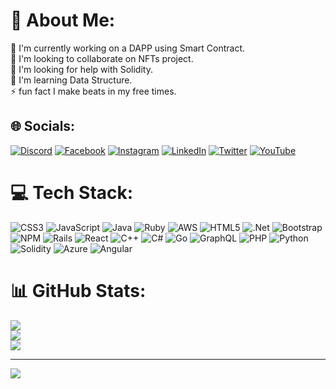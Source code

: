 # 💫 About Me:
🦾 I'm currently working on a DAPP using Smart Contract.<br>👯 I'm looking to collaborate on NFTs project.<br>🤝 I'm looking for help with Solidity.<br>🌱 I'm learning Data Structure.<br>⚡️ fun fact I make beats in my free times.


## 🌐 Socials:
[![Discord](https://img.shields.io/badge/Discord-%237289DA.svg?logo=discord&logoColor=white)](https://discord.gg/https://discord.gg/G2R2d6q2Gm) [![Facebook](https://img.shields.io/badge/Facebook-%231877F2.svg?logo=Facebook&logoColor=white)](https://facebook.com/gloryjacques) [![Instagram](https://img.shields.io/badge/Instagram-%23E4405F.svg?logo=Instagram&logoColor=white)](https://instagram.com/jacques1000000office) [![LinkedIn](https://img.shields.io/badge/LinkedIn-%230077B5.svg?logo=linkedin&logoColor=white)](https://linkedin.com/in/glory-jacques-8392911aa/) [![Twitter](https://img.shields.io/badge/Twitter-%231DA1F2.svg?logo=Twitter&logoColor=white)](https://twitter.com/puffX2passs) [![YouTube](https://img.shields.io/badge/YouTube-%23FF0000.svg?logo=YouTube&logoColor=white)](https://youtube.com/channel/UC7uf7X-66H45005g-gUut-w) 

# 💻 Tech Stack:
![CSS3](https://img.shields.io/badge/css3-%231572B6.svg?style=for-the-badge&logo=css3&logoColor=white) ![JavaScript](https://img.shields.io/badge/javascript-%23323330.svg?style=for-the-badge&logo=javascript&logoColor=%23F7DF1E) ![Java](https://img.shields.io/badge/java-%23ED8B00.svg?style=for-the-badge&logo=java&logoColor=white) ![Ruby](https://img.shields.io/badge/ruby-%23CC342D.svg?style=for-the-badge&logo=ruby&logoColor=white) ![AWS](https://img.shields.io/badge/AWS-%23FF9900.svg?style=for-the-badge&logo=amazon-aws&logoColor=white) ![HTML5](https://img.shields.io/badge/html5-%23E34F26.svg?style=for-the-badge&logo=html5&logoColor=white) ![.Net](https://img.shields.io/badge/.NET-5C2D91?style=for-the-badge&logo=.net&logoColor=white) ![Bootstrap](https://img.shields.io/badge/bootstrap-%23563D7C.svg?style=for-the-badge&logo=bootstrap&logoColor=white) ![NPM](https://img.shields.io/badge/NPM-%23000000.svg?style=for-the-badge&logo=npm&logoColor=white) ![Rails](https://img.shields.io/badge/rails-%23CC0000.svg?style=for-the-badge&logo=ruby-on-rails&logoColor=white) ![React](https://img.shields.io/badge/react-%2320232a.svg?style=for-the-badge&logo=react&logoColor=%2361DAFB) ![C++](https://img.shields.io/badge/c++-%2300599C.svg?style=for-the-badge&logo=c%2B%2B&logoColor=white) ![C#](https://img.shields.io/badge/c%23-%23239120.svg?style=for-the-badge&logo=c-sharp&logoColor=white) ![Go](https://img.shields.io/badge/go-%2300ADD8.svg?style=for-the-badge&logo=go&logoColor=white) ![GraphQL](https://img.shields.io/badge/-GraphQL-E10098?style=for-the-badge&logo=graphql&logoColor=white) ![PHP](https://img.shields.io/badge/php-%23777BB4.svg?style=for-the-badge&logo=php&logoColor=white) ![Python](https://img.shields.io/badge/python-3670A0?style=for-the-badge&logo=python&logoColor=ffdd54) ![Solidity](https://img.shields.io/badge/Solidity-%23363636.svg?style=for-the-badge&logo=solidity&logoColor=white) ![Azure](https://img.shields.io/badge/azure-%230072C6.svg?style=for-the-badge&logo=azure-devops&logoColor=white) ![Angular](https://img.shields.io/badge/angular-%23DD0031.svg?style=for-the-badge&logo=angular&logoColor=white)
# 📊 GitHub Stats:
![](https://github-readme-stats.vercel.app/api?username=lonniemoss&theme=dark&hide_border=false&include_all_commits=true&count_private=true)<br/>
![](https://github-readme-streak-stats.herokuapp.com/?user=lonniemoss&theme=dark&hide_border=false)<br/>
![](https://github-readme-stats.vercel.app/api/top-langs/?username=lonniemoss&theme=dark&hide_border=false&include_all_commits=true&count_private=true&layout=compact)

---
[![](https://visitcount.itsvg.in/api?id=lonniemoss&icon=0&color=0)](https://visitcount.itsvg.in)

<!-- Proudly created with GPRM ( https://gprm.itsvg.in ) -->
